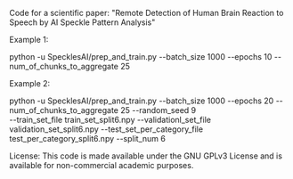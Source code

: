Code for a scientific paper: "Remote Detection of Human Brain Reaction to Speech by AI Speckle Pattern Analysis"

Example 1:

python -u SpecklesAI/prep_and_train.py --batch_size 1000 --epochs 10 --num_of_chunks_to_aggregate 25

Example 2:

python -u SpecklesAI/prep_and_train.py --batch_size 1000 --epochs 20 --num_of_chunks_to_aggregate 25 --random_seed 9  
  --train_set_file train_set_split6.npy --validationl_set_file validation_set_split6.npy --test_set_per_category_file test_per_category_split6.npy --split_num 6

License:
This code is made available under the GNU GPLv3 License and is available for non-commercial academic purposes.

